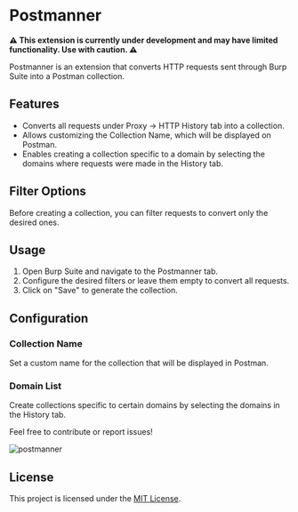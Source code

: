 # Postmanner

**⚠️ This extension is currently under development and may have limited functionality. Use with caution. ⚠️**

Postmanner is an extension that converts HTTP requests sent through Burp Suite into a Postman collection.

## Features

- Converts all requests under Proxy -> HTTP History tab into a collection.
- Allows customizing the Collection Name, which will be displayed on Postman.
- Enables creating a collection specific to a domain by selecting the domains where requests were made in the History tab.

## Filter Options

Before creating a collection, you can filter requests to convert only the desired ones.

## Usage

1. Open Burp Suite and navigate to the Postmanner tab.
2. Configure the desired filters or leave them empty to convert all requests.
3. Click on "Save" to generate the collection.

## Configuration

### Collection Name

Set a custom name for the collection that will be displayed in Postman.

### Domain List

Create collections specific to certain domains by selecting the domains in the History tab.

Feel free to contribute or report issues!

![postmanner](https://github.com/yasin-olgun/postmanner/assets/50578544/9d82960f-40f4-4d73-8465-8ed5884f022a)


## License

This project is licensed under the [MIT License](LICENSE).


